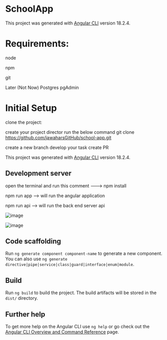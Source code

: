 # SchoolApp

This project was generated with [Angular CLI](https://github.com/angular/angular-cli) version 18.2.4.

# Requirements:
node

npm

git

Later (Not Now)
Postgres 
pgAdmin


# Initial Setup

clone the project:

create your project director
run the below command
git clone https://github.com/jawaharsGitHub/school-app.git

create a new branch
develop your task
create PR

This project was generated with [Angular CLI](https://github.com/angular/angular-cli) version 18.2.4.


## Development server

open the terminal and run this comment ---> npm install

npm run app --> will run the angular application

npm run api --> will run the back end server api


![image](https://github.com/user-attachments/assets/8f2480ac-f6d2-4b39-9e55-af85a26599c6)


![image](https://github.com/user-attachments/assets/477e1670-4cf4-488f-aaf0-129c27151516)


## Code scaffolding

Run `ng generate component component-name` to generate a new component. You can also use `ng generate directive|pipe|service|class|guard|interface|enum|module`.

## Build

Run `ng build` to build the project. The build artifacts will be stored in the `dist/` directory.

## Further help

To get more help on the Angular CLI use `ng help` or go check out the [Angular CLI Overview and Command Reference](https://angular.dev/tools/cli) page.
